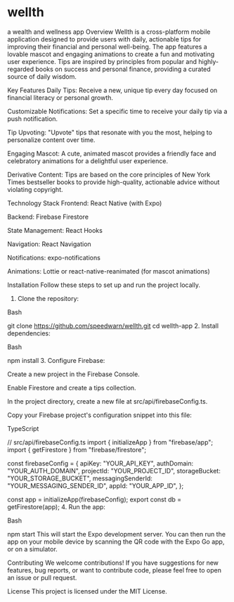 # wellth
a wealth and wellness app
Overview
Wellth is a cross-platform mobile application designed to provide users with daily, actionable tips for improving their financial and personal well-being. The app features a lovable mascot and engaging animations to create a fun and motivating user experience. Tips are inspired by principles from popular and highly-regarded books on success and personal finance, providing a curated source of daily wisdom.

Key Features
Daily Tips: Receive a new, unique tip every day focused on financial literacy or personal growth.

Customizable Notifications: Set a specific time to receive your daily tip via a push notification.

Tip Upvoting: "Upvote" tips that resonate with you the most, helping to personalize content over time.

Engaging Mascot: A cute, animated mascot provides a friendly face and celebratory animations for a delightful user experience.

Derivative Content: Tips are based on the core principles of New York Times bestseller books to provide high-quality, actionable advice without violating copyright.

Technology Stack
Frontend: React Native (with Expo)

Backend: Firebase Firestore

State Management: React Hooks

Navigation: React Navigation

Notifications: expo-notifications

Animations: Lottie or react-native-reanimated (for mascot animations)

Installation
Follow these steps to set up and run the project locally.

1. Clone the repository:

Bash

git clone https://github.com/speedwarn/wellth.git
cd wellth-app
2. Install dependencies:

Bash

npm install
3. Configure Firebase:

Create a new project in the Firebase Console.

Enable Firestore and create a tips collection.

In the project directory, create a new file at src/api/firebaseConfig.ts.

Copy your Firebase project's configuration snippet into this file:

TypeScript

// src/api/firebaseConfig.ts
import { initializeApp } from "firebase/app";
import { getFirestore } from "firebase/firestore";

const firebaseConfig = {
  apiKey: "YOUR_API_KEY",
  authDomain: "YOUR_AUTH_DOMAIN",
  projectId: "YOUR_PROJECT_ID",
  storageBucket: "YOUR_STORAGE_BUCKET",
  messagingSenderId: "YOUR_MESSAGING_SENDER_ID",
  appId: "YOUR_APP_ID",
};

const app = initializeApp(firebaseConfig);
export const db = getFirestore(app);
4. Run the app:

Bash

npm start
This will start the Expo development server. You can then run the app on your mobile device by scanning the QR code with the Expo Go app, or on a simulator.

Contributing
We welcome contributions! If you have suggestions for new features, bug reports, or want to contribute code, please feel free to open an issue or pull request.

License
This project is licensed under the MIT License.
